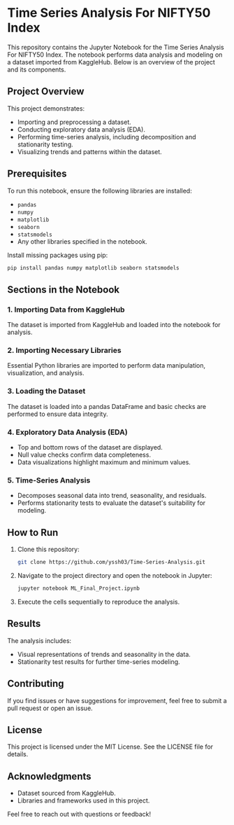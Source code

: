 # Time Series Analysis For NIFTY50 Index

This repository contains the Jupyter Notebook for the Time Series Analysis For NIFTY50 Index. The notebook performs data analysis and modeling on a dataset imported from KaggleHub. Below is an overview of the project and its components.

## Project Overview

This project demonstrates:
- Importing and preprocessing a dataset.
- Conducting exploratory data analysis (EDA).
- Performing time-series analysis, including decomposition and stationarity testing.
- Visualizing trends and patterns within the dataset.

## Prerequisites

To run this notebook, ensure the following libraries are installed:
- `pandas`
- `numpy`
- `matplotlib`
- `seaborn`
- `statsmodels`
- Any other libraries specified in the notebook.

Install missing packages using pip:
```bash
pip install pandas numpy matplotlib seaborn statsmodels
```

## Sections in the Notebook

### 1. Importing Data from KaggleHub
The dataset is imported from KaggleHub and loaded into the notebook for analysis.

### 2. Importing Necessary Libraries
Essential Python libraries are imported to perform data manipulation, visualization, and analysis.

### 3. Loading the Dataset
The dataset is loaded into a pandas DataFrame and basic checks are performed to ensure data integrity.

### 4. Exploratory Data Analysis (EDA)
- Top and bottom rows of the dataset are displayed.
- Null value checks confirm data completeness.
- Data visualizations highlight maximum and minimum values.

### 5. Time-Series Analysis
- Decomposes seasonal data into trend, seasonality, and residuals.
- Performs stationarity tests to evaluate the dataset's suitability for modeling.

## How to Run
1. Clone this repository:
   ```bash
   git clone https://github.com/yssh03/Time-Series-Analysis.git
   ```
2. Navigate to the project directory and open the notebook in Jupyter:
   ```bash
   jupyter notebook ML_Final_Project.ipynb
   ```
3. Execute the cells sequentially to reproduce the analysis.

## Results
The analysis includes:
- Visual representations of trends and seasonality in the data.
- Stationarity test results for further time-series modeling.

## Contributing
If you find issues or have suggestions for improvement, feel free to submit a pull request or open an issue.

## License
This project is licensed under the MIT License. See the LICENSE file for details.

## Acknowledgments
- Dataset sourced from KaggleHub.
- Libraries and frameworks used in this project.

Feel free to reach out with questions or feedback!

